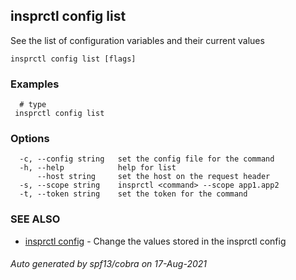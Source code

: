 ## insprctl config list

See the list of configuration variables and their current values

```
insprctl config list [flags]
```

### Examples

```
  # type
 insprctl config list

```

### Options

```
  -c, --config string   set the config file for the command
  -h, --help            help for list
      --host string     set the host on the request header
  -s, --scope string    insprctl <command> --scope app1.app2
  -t, --token string    set the token for the command
```

### SEE ALSO

* [insprctl config](insprctl_config.md)	 - Change the values stored in the insprctl config

###### Auto generated by spf13/cobra on 17-Aug-2021

